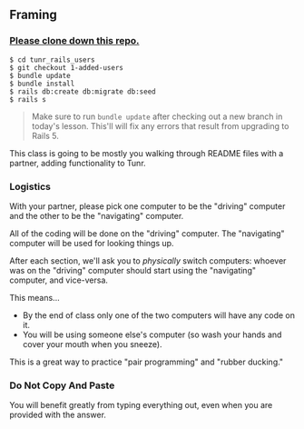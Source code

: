 ## Framing

### [Please clone down this repo.](https://github.com/ga-wdi-exercises/tunr_rails_users)

```
$ cd tunr_rails_users
$ git checkout 1-added-users
$ bundle update
$ bundle install
$ rails db:create db:migrate db:seed
$ rails s
```

> Make sure to run `bundle update` after checking out a new branch in today's lesson. This'll will fix any errors that result from upgrading to Rails 5.

This class is going to be mostly you walking through README files with a partner, adding functionality to Tunr.

### Logistics

With your partner, please pick one computer to be the "driving" computer and the other to be the "navigating" computer.

All of the coding will be done on the "driving" computer. The "navigating" computer will be used for looking things up.

After each section, we'll ask you to *physically* switch computers: whoever was on the "driving" computer should start using the "navigating" computer, and vice-versa.

This means...
- By the end of class only one of the two computers will have any code on it.
- You will be using someone else's computer (so wash your hands and cover your mouth when you sneeze).

This is a great way to practice "pair programming" and "rubber ducking."

### Do Not Copy And Paste

You will benefit greatly from typing everything out, even when you are provided with the answer.
